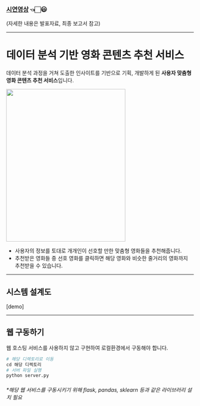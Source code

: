 
### [시연영상](https://blog.naver.com/confettimimy/222075548664)  👈🏻😃   

(자세한 내용은 발표자료, 최종 보고서 참고)

---

# 데이터 분석 기반 영화 콘텐츠 추천 서비스

데이터 분석 과정을 거쳐 도출한 인사이트를 기반으로 기획, 개발하게 된 **사용자 맞춤형 영화 콘텐츠 추천 서비스**입니다. 

<img src="./readme_img/.PNG"  width="320" height="410">

- 사용자의 정보를 토대로 개개인이 선호할 만한 맞춤형 영화들을 추천해줍니다.
- 추천받은 영화들 중 선호 영화를 클릭하면 해당 영화와 비슷한 줄거리의 영화까지 추천받을 수 있습니다.   

---

## 시스템 설계도

[demo]

---


## 웹 구동하기

웹 호스팅 서비스를 사용하지 않고 구현하여 로컬환경에서 구동해야 합니다.

```python
# 해당 디렉토리로 이동
cd 해당 디렉토리   
# 서버 파일 실행
python server.py
```

###### *해당 웹 서비스를 구동시키기 위해 flask, pandas, sklearn 등과 같은 라이브러리 설치 필요